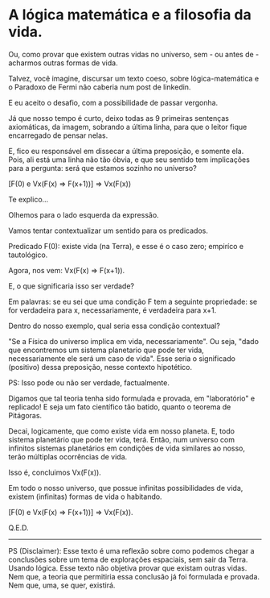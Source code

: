 # A lógica matemática e a filosofia da vida.

Ou, como provar que existem outras vidas no universo, sem  - ou antes de - acharmos outras formas de vida.

Talvez, você imagine, discursar um texto coeso, sobre lógica-matemática e o Paradoxo de Fermi não caberia num post de linkedin.

E eu aceito o desafio, com a possibilidade de passar vergonha.

Já que nosso tempo é curto, deixo todas as 9 primeiras sentenças axiomáticas, da imagem, sobrando a última linha, para que o leitor fique encarregado de pensar nelas.

E, fico eu responsável em dissecar a última preposição, e somente ela. Pois, ali está uma linha não tão óbvia, e que seu sentido tem implicações para a pergunta: será que estamos sozinho no universo? 

[F(0) e Vx(F(x) => F(x+1))] => Vx(F(x))

Te explico...

Olhemos para o lado esquerda da expressão.

Vamos tentar contextualizar um sentido para os predicados.

Predicado F(0): existe vida (na Terra), e esse é o caso zero; empiríco e tautológico.

Agora, nos vem: Vx(F(x) => F(x+1)).

E, o que significaria isso ser verdade? 

Em palavras: se eu sei que uma condição F tem a seguinte propriedade: se for verdadeira para x, necessariamente, é verdadeira para x+1.

Dentro do nosso exemplo, qual seria essa condição contextual? 

"Se a Física do universo implica em vida, necessariamente". Ou seja,  "dado que encontremos um sistema planetario que pode ter vida, necessariamente ele será um caso de vida". Esse seria o significado (positivo) dessa preposição, nesse contexto hipotético.

PS: Isso pode ou não ser verdade, factualmente.

Digamos que tal teoria tenha sido formulada e provada, em "laboratório" e replicado! E seja um fato científico tão batido, quanto o teorema de Pitágoras.

Decai, logicamente, que como existe vida em nosso planeta. E, todo sistema planetário que pode ter vida, terá. Então, num universo com infinitos sistemas planetários em condições de vida similares ao nosso, terão múltiplas ocorrências de vida.

Isso é, concluimos Vx(F(x)). 

Em todo o nosso universo, que possue infinitas possibilidades de vida, existem (infinitas) formas de vida o habitando.

[F(0) e Vx(F(x) => F(x+1))] => Vx(F(x)).

Q.E.D.

---------------

PS (Disclaimer): 
Esse texto é uma reflexão sobre como podemos chegar a conclusões sobre um tema de explorações espaciais, sem sair da Terra. Usando lógica. Esse texto não objetiva provar que existam outras vidas. Nem que, a teoria que permitiria essa conclusão já foi formulada e provada. Nem que, uma, se quer, existirá.


